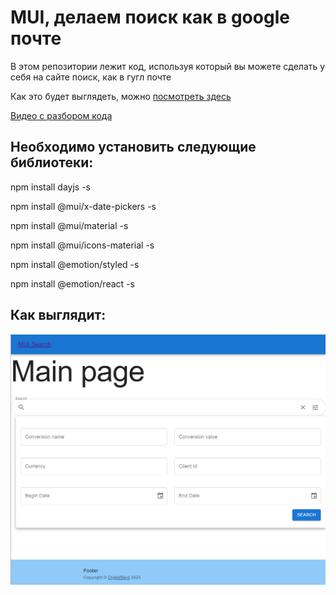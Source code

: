 # MUI, делаем поиск как в google почте

В этом репозитории лежит код, используя который вы можете сделать у себя на сайте поиск, как в гугл почте

Как это будет выглядеть, можно [посмотреть здесь](https://mui-search.digitalberd.com)

[Видео с разбором кода](https://youtu.be/T9e8MWcLPUg)

## Необходимо установить следующие библиотеки:
npm install dayjs -s

npm install @mui/x-date-pickers -s

npm install @mui/material -s

npm install @mui/icons-material -s

npm install @emotion/styled -s

npm install @emotion/react -s

## Как выглядит:

![](https://github.com/digitalberd/mui_search/blob/main/mui_search/public/Search.png?raw=true)

